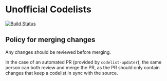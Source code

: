 # Unofficial Codelists

[![Build Status](https://github.com/codeforIATI/Unofficial-Codelists/workflows/CI/badge.svg?branch=master)](https://github.com/codeforIATI/Unofficial-Codelists/actions?query=workflow%3ACI)

## Policy for merging changes

Any changes should be reviewed before merging.

In the case of an automated PR (provided by `codelist-updater`), the same person can both review and merge the PR, as the PR should only contain changes that keep a codelist in sync with the source.
